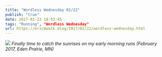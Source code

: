 ```yaml
---
title: "Wordless Wednesday 02/22"
publish: "true"
date: 2017-02-22 18:43:45
tags: "Running", "Wordless Wednesday"
url: https://ericmwalk.blog/2017/02/22/wordless-wednesday.html
---
```


![](https://ericmwalk.blog/uploads/2022/f6962661ce.jpg)
*Finally time to catch the sunrises on my early morning runs (February 2017, Eden Prairie, MN)*